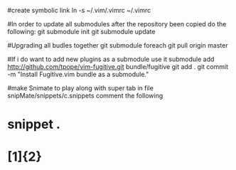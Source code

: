 #create symbolic link
ln -s ~/.vim/.vimrc ~/.vimrc


#In order to update all submodules after the repository been copied do the following:
git submodule init
git submodule update



#Upgrading all budles together
git submodule foreach git pull origin master


#If i do want to add new plugins as a submodule use
it submodule add http://github.com/tpope/vim-fugitive.git bundle/fugitive
git add .
git commit -m "Install Fugitive.vim bundle as a submodule."

#make Snimate to play along with super tab   in file snipMate/snippets/c.snippets comment the following

# snippet .
#     [${1}]${2} 
